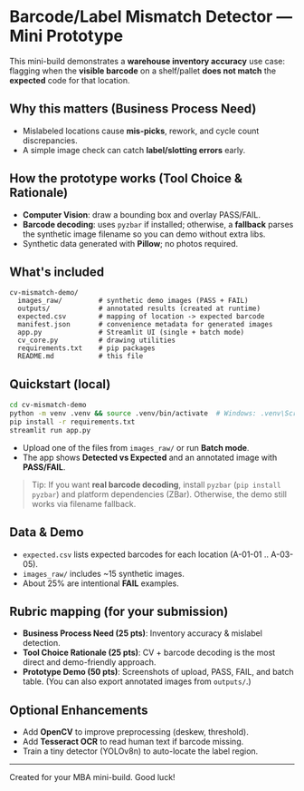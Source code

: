 # Barcode/Label Mismatch Detector — Mini Prototype

This mini-build demonstrates a **warehouse inventory accuracy** use case: flagging when the **visible barcode** on a shelf/pallet **does not match** the **expected** code for that location.

## Why this matters (Business Process Need)
- Mislabeled locations cause **mis-picks**, rework, and cycle count discrepancies.
- A simple image check can catch **label/slotting errors** early.

## How the prototype works (Tool Choice & Rationale)
- **Computer Vision**: draw a bounding box and overlay PASS/FAIL.
- **Barcode decoding**: uses `pyzbar` if installed; otherwise, a **fallback** parses the synthetic image filename so you can demo without extra libs.
- Synthetic data generated with **Pillow**; no photos required.

## What's included
```
cv-mismatch-demo/
  images_raw/         # synthetic demo images (PASS + FAIL)
  outputs/            # annotated results (created at runtime)
  expected.csv        # mapping of location -> expected barcode
  manifest.json       # convenience metadata for generated images
  app.py              # Streamlit UI (single + batch mode)
  cv_core.py          # drawing utilities
  requirements.txt    # pip packages
  README.md           # this file
```

## Quickstart (local)
```bash
cd cv-mismatch-demo
python -m venv .venv && source .venv/bin/activate  # Windows: .venv\Scripts\activate
pip install -r requirements.txt
streamlit run app.py
```
- Upload one of the files from `images_raw/` or run **Batch mode**.
- The app shows **Detected vs Expected** and an annotated image with **PASS/FAIL**.

> Tip: If you want **real barcode decoding**, install `pyzbar` (`pip install pyzbar`) and platform dependencies (ZBar). Otherwise, the demo still works via filename fallback.

## Data & Demo
- `expected.csv` lists expected barcodes for each location (A-01-01 .. A-03-05).
- `images_raw/` includes ~15 synthetic images.
- About 25% are intentional **FAIL** examples.

## Rubric mapping (for your submission)
- **Business Process Need (25 pts)**: Inventory accuracy & mislabel detection.
- **Tool Choice Rationale (25 pts)**: CV + barcode decoding is the most direct and demo-friendly approach.
- **Prototype Demo (50 pts)**: Screenshots of upload, PASS, FAIL, and batch table. (You can also export annotated images from `outputs/`.)

## Optional Enhancements
- Add **OpenCV** to improve preprocessing (deskew, threshold).
- Add **Tesseract OCR** to read human text if barcode missing.
- Train a tiny detector (YOLOv8n) to auto-locate the label region.

---

Created for your MBA mini-build. Good luck!
